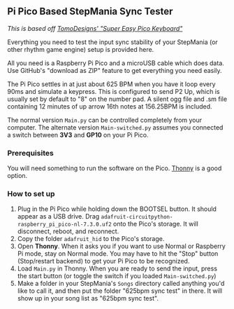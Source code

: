 ## Pi Pico Based StepMania Sync Tester

*This is based off [TomoDesigns' "Super Easy Pico Keyboard"](https://www.instructables.com/The-Basic-Pico-Keyboard/)*

Everything you need to test the input sync stability of your StepMania (or other rhythm game engine) setup is provided here.

All you need is a Raspberry Pi Pico and a microUSB cable which does data. Use GitHub's "download as ZIP" feature to get everything you need easily.

The Pi Pico settles in at just about 625 BPM when you have it loop every 90ms and simulate a keypress. This is configured to send P2 Up, which is usually set by default to "8" on the number pad. A silent ogg file and .sm file containing 12 minutes of up arrow 16th notes at 156.25BPM is included.

The normal version `Main.py` can be controlled completely from your computer. The alternate version `Main-switched.py` assumes you connected a switch between **3V3** and **GP10** on your Pi Pico.


### Prerequisites
You will need something to run the software on the Pico. [Thonny](https://github.com/thonny/thonny) is a good option.

### How to set up
1. Plug in the Pi Pico while holding down the BOOTSEL button. It should appear as a USB drive. Drag `adafruit-circuitpython-raspberry_pi_pico-nl-7.3.0.uf2` onto the Pico's storage. It will disconnect, reboot, and reconnect.
2. Copy the folder `adafruit_hid` to the Pico's storage.
3. Open **Thonny**. When it asks you if you want to use Normal or Raspberry Pi mode, stay on Normal mode. You may have to hit the "Stop" button (Stop/restart backend) to get your Pi Pico to be recognized.
4. Load `Main.py` in Thonny. When you are ready to send the input, press the start button (or toggle the switch if you loaded `Main-switched.py`)
5. Make a folder in your StepMania's `Songs` directory called anything you'd like to call it, and then put the folder "625bpm sync test" in there. It will show up in your song list as "625bpm sync test".